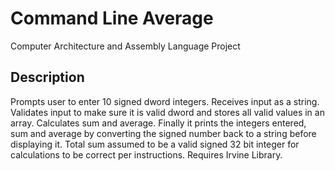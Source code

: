 # Command Line Average
Computer Architecture and Assembly Language Project

## Description
Prompts user to enter 10 signed dword integers. Receives input as 
a string. Validates input to make sure it is valid dword and stores all 
valid values in an array. Calculates sum and average. Finally it prints 
the integers entered, sum and average by converting the signed number 
back to a string before displaying it. Total sum assumed to be a valid 
signed 32 bit integer for calculations to be correct per instructions. 
Requires Irvine Library.
